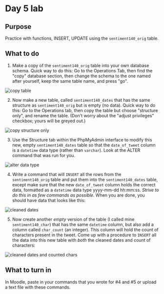 # Day 5 lab
## Purpose
Practice with functions, INSERT, UPDATE using the `sentiment140_orig` table.
## What to do
1. Make a copy of the `sentiment140_orig` table into your own database schema. Quick way to do this: Go to the Operations Tab, then find the "copy" database section, then change the schema to the one named after yourself, keep the same table name, and press "go".

![copy table](https://github.com/megansquire/CSC301Fall2018/blob/master/images/day5lab.1.png)

2. Now make a new table, called `sentiment140_dates` that has the same structure as `sentiment140_orig` but is empty (no data). Quick way to do this: Go to the Operations tab, then copy the table but choose "structure only", and rename the table. (Don't worry about the "adjust privileges" checkbox; yours will be greyed out.)

![copy structure only](https://github.com/megansquire/CSC301Fall2018/blob/master/images/day5lab.2.png)

3. Use the Structure tab within the PhpMyAdmin interface to modify this new, empty `sentiment140_dates` table so that the `date_of_tweet` column is a `datetime` data type (rather than `varchar`). Look at the ALTER command that was run for you.

![alter data type](https://github.com/megansquire/CSC301Fall2018/blob/master/images/day5lab.3.png)

4. Write a command that will ```INSERT``` all the rows from the `sentiment140_orig` table and put them into the `sentiment140_dates` table, except make sure that the new `date_of_tweet` column holds the correct data, formatted as a `datetime` data type yyyy-mm-dd hh:mm:ss. *Strive to do this in as few commands as possible.* When you are done, you should have data that looks like this: 

![cleaned dates](https://github.com/megansquire/CSC301Fall2018/blob/master/images/day5lab.4.png)

5. Now create another *empty* version of the table (I called mine `sentiment140_char`) that has the same `datetime` column, but also add a column called `char_count` (an integer). This column will hold the count of characters present in the tweet. Come up with a procedure to ```INSERT``` all the data into this new table with *both* the cleaned dates and count of characters:

![cleaned dates and counted chars](https://github.com/megansquire/CSC301Fall2018/blob/master/images/day5lab.5.png)

## What to turn in
In Moodle, paste in your commands that you wrote for #4 and #5 or upload a text file with these commands.
